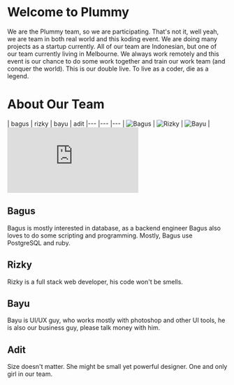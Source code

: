 Welcome to Plummy
================

We are the Plummy team, so we are participating.
That's not it, well yeah, we are team in both real world and this koding event. We are doing many projects as a startup currently. All of our team are Indonesian, but one of our team currently living in Melbourne.
We always work remotely and this event is our chance to do some work together and train our work team (and conquer the world).
This is our double live. To live as a coder, die as a legend.

About Our Team
===========================

| bagus | rizky | bayu | adit
|--- |--- |--- 
| ![Bagus](http://plummy.web.id/images/maja.png) | ![Rizky](http://plummy.web.id/images/rizky.png) | ![Bayu](http://plummy.web.id/images/bayu.png) | ![adit](https://www.facebook.com/photo.php?fbid=10205430099341015&set=a.2936968232368.2151522.1505994630&type=1&theater) 

Bagus
----------

Bagus is mostly interested in database, as a backend engineer Bagus also loves to do some scripting and programming. Mostly, Bagus use PostgreSQL and ruby.

Rizky
---------

Rizky is a full stack web developer, his code won't be smells.

Bayu
--------

Bayu is UI/UX guy, who works mostly with photoshop and other UI tools, he is also our business guy, please talk money with him.

Adit
-------
Size doesn't matter. She might be small yet powerful designer. One and only girl in our team. 


